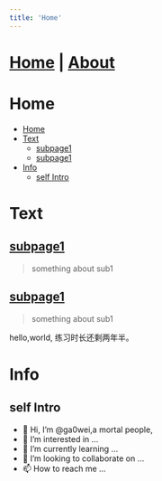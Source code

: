```yaml
---
title: 'Home'
---
```

# [Home](https://ga0wei.github.io/)    |   [About](about)
# Home

- [Home](#home)
- [Text](#text)
  - [subpage1](#subpage1)
  - [subpage1](#subpage1-1)
- [Info](#info)
  - [self Intro](#self-intro)



# Text

## [subpage1](subPages/sub1)
> something about sub1
## [subpage1](subPages/sub2)
> something about sub1

hello,world, 练习时长还剩两年半。


# Info
## self Intro
- 👋 Hi, I’m @ga0wei,a mortal people,
- 👀 I’m interested in ...
- 🌱 I’m currently learning ...
- 💞️ I’m looking to collaborate on ...
- 📫 How to reach me ...

<!---
ga0wei/ga0wei is a ✨ special ✨ repository because its `README.md` (this file) appears on your GitHub profile.
You can click the Preview link to take a look at your changes.
--->
